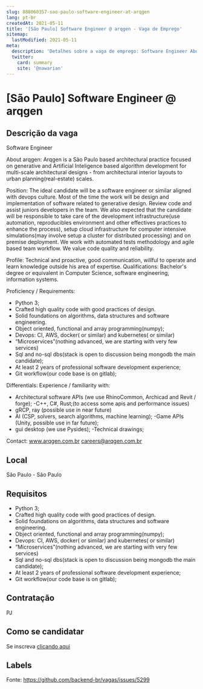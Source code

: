 ```yaml
---
slug: 888060357-sao-paulo-software-engineer-at-arqgen
lang: pt-br
createdAt: 2021-05-11
title: '[São Paulo] Software Engineer @ arqgen - Vaga de Emprego'
sitemap:
  lastModified: 2021-05-11
meta:
  description: 'Detalhes sobre a vaga de emprego: Software Engineer About arqgen: Arqgen is a São Paulo based architectural practice focused on generative and Artificial Inteligence based algorithm development for multi-scale architectural designs - from architectural interior layouts to urban planning(real-estate) scales. Position: The ideal candidate will be a software engineer or similar aligned with devops culture. Most of the time the work will be design and implementation of software related to generative design. Review code and assist juniors developers in the team. We also expected that the candidate will be responsible to take care of the development infrastructure(use automation, reproducibles environment and other effectives practices to enhance the process), setup cloud infrastructure for computer intensive simulations(may involve setup a cluster for distributed processing) and on premise deployment. We work with automated tests methodology and agile based team workflow. We value code quality and reliability. Profile: Technical and proactive, good communication, willful to operate and learn knowledge outside his area of expertise. Qualifications: Bachelor"s degree or equivalent in Computer Science, software engineering, information systems. Proficiency / Requirements: - Python 3; - Crafted high quality code with good practices of design. - Solid foundations on algorithms, data structures and software engineering. - Object oriented, functional and array programming(numpy); - Devops: CI, AWS, docker( or similar) and kubernetes( or similar) - “Microservices”(nothing advanced, we are starting with very few services) - Sql and no-sql dbs(stack is open to discussion being mongodb the main candidate); - At least 2 years of professional software development experience; - Git workflow(our code base is on gitlab); Differentials: Experience / familiarity with: - Architectural software APIs (we use RhinoCommon, Archicad and Revit / forge); -C++, C#, Rust;(to access some apis and performance issues) - gRCP, ray (possible use in near future) - AI (CSP, solvers, search algorithms, machine learning); -Game APIs (Unity, possible use in far future); - gui desktop (we use Pysides); -Technical drawings; Contact: www.arqgen.com.br careers@arqgen.com.br'
  twitter:
    card: summary
    site: '@nawarian'
---
```


# [São Paulo] Software Engineer @ arqgen

## Descrição da vaga

Software Engineer

About arqgen:
Arqgen is a São Paulo based architectural practice focused on generative and Artificial Inteligence based algorithm development for multi-scale architectural designs - from architectural interior layouts to urban planning(real-estate) scales.

Position:
The ideal candidate will be a software engineer or similar aligned with devops culture. 
Most of the time the work will be design and implementation of software related to generative design. Review code and assist juniors developers in the team. 
We also expected that the candidate will be responsible to take care of the development infrastructure(use automation, reproducibles environment and other effectives practices to enhance the process), setup cloud infrastructure for computer intensive simulations(may involve setup a cluster for distributed processing) and on premise deployment.
We work with automated tests methodology and agile based team workflow.
We value code quality and reliability.

Profile:
Technical and proactive, good communication, willful to operate and learn knowledge outside his area of expertise.
Qualifications:
Bachelor's degree or equivalent in Computer Science, software engineering, information systems.

Proficiency / Requirements:
- Python 3;
- Crafted high quality code with good practices of design.
- Solid foundations on algorithms, data structures and software engineering.
- Object oriented, functional and array programming(numpy);
- Devops: CI, AWS, docker( or similar) and kubernetes( or similar)
- “Microservices”(nothing advanced, we are starting with very few services)
- Sql and no-sql dbs(stack is open to discussion being mongodb the main candidate);
- At least 2 years of professional software development experience;
- Git workflow(our code base is on gitlab);

Differentials:
Experience / familiarity with:
- Architectural software APIs (we use RhinoCommon,  Archicad and  Revit / forge);
-C++, C#, Rust;(to access some apis and performance issues)
- gRCP, ray (possible use in near future)
- AI (CSP, solvers, search algorithms, machine learning);
-Game APIs (Unity, possible use in far future);
- gui desktop (we use Pysides);
-Technical drawings;

Contact:
www.arqgen.com.br
careers@arqgen.com.br

## Local

São Paulo - São Paulo

## Requisitos

- Python 3;
- Crafted high quality code with good practices of design.
- Solid foundations on algorithms, data structures and software engineering.
- Object oriented, functional and array programming(numpy);
- Devops: CI, AWS, docker( or similar) and kubernetes( or similar)
- “Microservices”(nothing advanced, we are starting with very few services)
- Sql and no-sql dbs(stack is open to discussion being mongodb the main candidate);
- At least 2 years of professional software development experience;
- Git workflow(our code base is on gitlab);

## Contratação

PJ

## Como se candidatar

Se inscreva [clicando aqui](https://www.pyjobs.com.br/job/2559)

## Labels



Fonte: https://github.com/backend-br/vagas/issues/5299